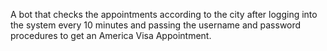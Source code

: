 A bot that checks the appointments according to the city after logging into the system every 10 minutes and passing the username and password procedures to get an America Visa Appointment.

